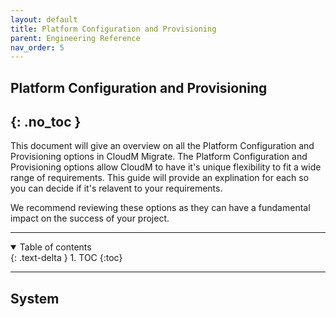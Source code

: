 ```yaml
---
layout: default
title: Platform Configuration and Provisioning 
parent: Engineering Reference
nav_order: 5
---
```


## Platform Configuration and Provisioning 
{: .no_toc }
---
This document will give an overview on all the Platform Configuration and Provisioning options in CloudM Migrate. The Platform Configuration and Provisioning options allow CloudM to have it's unique flexibility to fit a wide range of requirements. This guide will provide an explination for each so you can decide if it's relavent to your requirements. 

We recommend reviewing these options as they can have a fundamental impact on the success of your project. 

---
<a name="top"></a>
<details open markdown="block">
  <summary>
    Table of contents
  </summary>
  {: .text-delta }
1. TOC
{:toc}
</details>

---
## System
